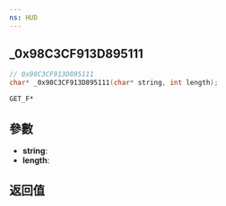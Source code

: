```yaml
---
ns: HUD
---
```

## _0x98C3CF913D895111

```c
// 0x98C3CF913D895111
char* _0x98C3CF913D895111(char* string, int length);
```

```
GET_F*
```

## 參數
* **string**: 
* **length**: 

## 返回值

